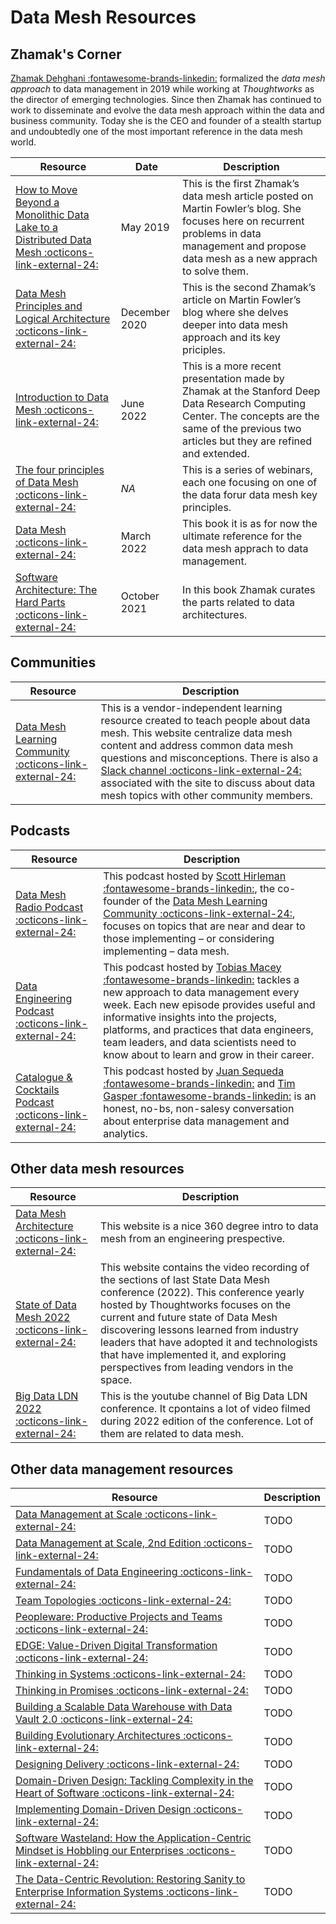 # Data Mesh Resources

## Zhamak's Corner
<a href="https://www.linkedin.com/in/zhamak-dehghani/" target="_blank">Zhamak Dehghani :fontawesome-brands-linkedin:</a> formalized the *data mesh approach* to data management in 2019 while working at *Thoughtworks* as the director of emerging technologies. Since then Zhamak has continued to work to disseminate and evolve the data mesh approach within the data and business community. Today she is the CEO and founder of a stealth startup and undoubtedly one of the most important reference in the data mesh world.

Resource | Date | Description
---|---|---
<a href="https://martinfowler.com/articles/data-monolith-to-mesh.html" target="_blank">How to Move Beyond a Monolithic Data Lake to a Distributed Data Mesh :octicons-link-external-24:</a> | May 2019 | This is the first Zhamak’s data mesh article posted on Martin Fowler’s blog. She focuses here on recurrent problems in data management and propose data mesh as a new apprach to solve them.
<a href="https://martinfowler.com/articles/data-mesh-principles.html" target="_blank">Data Mesh Principles and Logical Architecture :octicons-link-external-24:</a> | December 2020 | This is the second Zhamak’s article on Martin Fowler’s blog where she delves deeper into data mesh approach and its key priciples.
<a href="https://www.youtube.com/watch?v=3Q_XbPmICPg" target="_blank">Introduction to Data Mesh :octicons-link-external-24:</a> | June  2022 | This is a more recent presentation made by Zhamak at the Stanford Deep Data Research Computing Center. The concepts are the same of the previous two articles but they are refined and extended.
<a href="https://www.thoughtworks.com/en-us/about-us/events/webinars/core-principles-of-data-mesh" target="_blank">The four principles of Data Mesh :octicons-link-external-24:</a> | *NA* | This is a series of webinars, each one focusing on one of the data forur data mesh key principles.
<a href="https://learning.oreilly.com/library/view/data-mesh/9781492092384/" target="_blank">Data Mesh :octicons-link-external-24:</a> | March 2022 | This book it is as for now the ultimate reference for the data mesh apprach to data management.
<a href="https://learning.oreilly.com/library/view/software-architecture-the/9781492086888/" target="_blank">Software Architecture: The Hard Parts :octicons-link-external-24:</a> |  October 2021 | In this book Zhamak curates the parts related to data architectures.

## Communities

Resource | Description
---|---
<a href="https://datameshlearning.com/" target="_blank">Data Mesh Learning Community :octicons-link-external-24:</a> | This is a vendor-independent learning resource created to teach people about data mesh. This website centralize data mesh content and address common data mesh questions and misconceptions. There is also a <a href="https://launchpass.com/data-mesh-learning" target="_blank">Slack channel :octicons-link-external-24:</a> associated with the site to discuss about data mesh topics with other community members.


## Podcasts

Resource | Description
---|---
<a href="https://daappod.com/data-mesh-radio/" target="_blank">Data Mesh Radio Podcast :octicons-link-external-24:</a> | This podcast hosted by <a href="https://www.linkedin.com/in/scotthirleman/" target="_blank">Scott Hirleman :fontawesome-brands-linkedin:</a>, the co-founder of the <a href="https://datameshlearning.com/" target="_blank">Data Mesh Learning Community :octicons-link-external-24:</a>, focuses on topics that are near and dear to those implementing – or considering implementing – data mesh. 
<a href="https://www.dataengineeringpodcast.com/" target="_blank">Data Engineering Podcast :octicons-link-external-24:</a> | This podcast hosted by <a href="https://www.linkedin.com/in/tmacey/" target="_blank">Tobias Macey :fontawesome-brands-linkedin:</a> tackles a new approach to data management every week. Each new episode provides useful and informative insights into the projects, platforms, and practices that data engineers, team leaders, and data scientists need to know about to learn and grow in their career.
<a href="https://data.world/resources/podcasts/" target="_blank">Catalogue & Cocktails Podcast :octicons-link-external-24:</a> | This podcast hosted by <a href="https://www.linkedin.com/in/juansequeda/" target="_blank">Juan Sequeda :fontawesome-brands-linkedin:</a> and <a href="https://www.linkedin.com/in/timgasper/" target="_blank">Tim Gasper :fontawesome-brands-linkedin:</a> is an honest, no-bs, non-salesy conversation about enterprise data management and analytics. 

## Other data mesh resources

Resource | Description
---|---
<a href="https://www.datamesh-architecture.com/" target="_blank">Data Mesh Architecture :octicons-link-external-24:</a> | This website is a nice 360 degree intro to data mesh from an engineering prespective.
<a href="https://www.thoughtworks.com/about-us/events/state-of-data-mesh-2022" target="_blank">State of Data Mesh 2022 :octicons-link-external-24:</a> | This website contains the video recording of the sections of last State Data Mesh conference (2022). This conference yearly hosted by Thoughtworks focuses on the current and future state of Data Mesh discovering lessons learned from industry leaders that have adopted it and technologists that have implemented it, and exploring perspectives from leading vendors in the space.
<a href="https://www.youtube.com/c/Bigdataldn" target="_blank">Big Data LDN 2022 :octicons-link-external-24:</a> | This is the youtube channel of Big Data LDN conference. It cpontains a lot of video filmed during 2022 edition of the conference. Lot of them are related to data mesh.

## Other data management resources

Resource | Description
---|---
<a href="https://learning.oreilly.com/library/view/data-management-at/9781492054771/" target="_blank">Data Management at Scale :octicons-link-external-24:</a> | TODO
<a href="https://learning.oreilly.com/library/view/data-management-at/9781098138851/" target="_blank">Data Management at Scale, 2nd Edition :octicons-link-external-24:</a> | TODO
<a href="https://learning.oreilly.com/library/view/fundamentals-of-data/9781098108298/" target="_blank">Fundamentals of Data Engineering :octicons-link-external-24:</a> | TODO
<a href="https://teamtopologies.com/" target="_blank">Team Topologies :octicons-link-external-24:</a> | TODO
<a href="https://learning.oreilly.com/library/view/peopleware-productive-projects/9780133440706/" target="_blank">Peopleware: Productive Projects and Teams :octicons-link-external-24:</a> | TODO
<a href="https://learning.oreilly.com/library/view/edge-value-driven-digital/9780135263617/" target="_blank">EDGE: Value-Driven Digital Transformation :octicons-link-external-24:</a> | TODO
<a href="https://www.amazon.com/dp/1603580557/ref=cm_sw_em_r_mt_dp_GZYZBYCSJ4F7RRW2BF6W" target="_blank">Thinking in Systems :octicons-link-external-24:</a> | TODO
<a href="https://learning.oreilly.com/library/view/thinking-in-promises/9781491917862/" target="_blank">Thinking in Promises :octicons-link-external-24:</a> | TODO
<a href="https://learning.oreilly.com/library/view/building-a-scalable/9780128026489/" target="_blank">Building a Scalable Data Warehouse with Data Vault 2.0 :octicons-link-external-24:</a> | TODO
<a href="https://learning.oreilly.com/library/view/building-evolutionary-architectures/9781491986356/" target="_blank">Building Evolutionary Architectures :octicons-link-external-24:</a> | TODO
<a href="https://learning.oreilly.com/library/view/designing-delivery/9781491903742/" target="_blank">Designing Delivery :octicons-link-external-24:</a> | TODO
<a href="https://learning.oreilly.com/library/view/domain-driven-design-tackling/0321125215/" target="_blank">Domain-Driven Design: Tackling Complexity in the Heart of Software :octicons-link-external-24:</a> | TODO
<a href="https://learning.oreilly.com/library/view/implementing-domain-driven-design/9780133039900/" target="_blank">Implementing Domain-Driven Design :octicons-link-external-24:</a> | TODO
<a href="https://www.amazon.com/Software-Wasteland-Application-Centric-Hobbling-Enterprises/dp/1634623169/" target="_blank">Software Wasteland: How the Application-Centric Mindset is Hobbling our Enterprises :octicons-link-external-24:</a> | TODO
<a href="https://www.amazon.com/Data-Centric-Revolution-Restoring-Enterprise-Information/dp/1634625404" target="_blank">The Data-Centric Revolution: Restoring Sanity to Enterprise Information Systems :octicons-link-external-24:</a> | TODO
